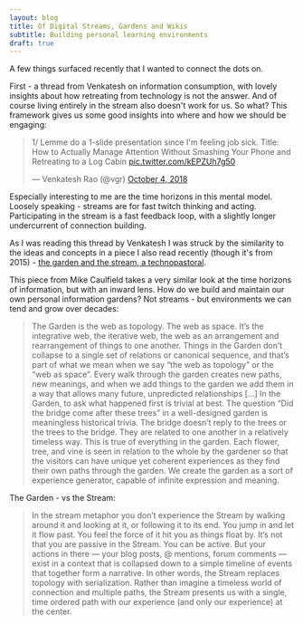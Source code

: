 ```yaml
---
layout: blog
title: Of Digital Streams, Gardens and Wikis
subtitle: Building personal learning environments
draft: true
---
```


A few things surfaced recently that I wanted to connect the dots on.

First - a thread from Venkatesh on information consumption, with lovely insights about how retreating from technology is not the answer. And of course living entirely in the stream also doesn't work for us. So what? This framework gives us some good insights into where and how we should be engaging:

<blockquote class="twitter-tweet" data-lang="en"><p lang="en" dir="ltr">1/ Lemme do a 1-slide presentation since I&#39;m feeling job sick. Title: How to Actually Manage Attention Without Smashing Your Phone and Retreating to a Log Cabin <a href="https://t.co/kEPZUh7g50">pic.twitter.com/kEPZUh7g50</a></p>&mdash; Venkatesh Rao (@vgr) <a href="https://twitter.com/vgr/status/1047925106423603200?ref_src=twsrc%5Etfw">October 4, 2018</a></blockquote>
<script async src="https://platform.twitter.com/widgets.js" charset="utf-8"></script>

Especially interesting to me are the time horizons in this mental model. Loosely speaking - streams are for fast twitch thinking and acting. Participating in the stream is a fast feedback loop, with a slightly longer undercurrent of connection building.

As I was reading this thread by Venkatesh I was struck by the similarity to the ideas and concepts in a piece I also read recently (though it's from 2015) - [the garden and the stream, a technopastoral](https://hapgood.us/2015/10/17/the-garden-and-the-stream-a-technopastoral/).

This piece from Mike Caulfield takes a very similar look at the time horizons of information, but with an inward lens. How do we build and maintain our own personal information gardens? Not streams - but environments we can tend and grow over decades:

>The Garden is the web as topology. The web as space. It’s the integrative web, the iterative web, the web as an arrangement and rearrangement of things to one another.
>Things in the Garden don’t collapse to a single set of relations or canonical sequence, and that’s part of what we mean when we say “the web as topology” or the “web as space”. Every walk through the garden creates new paths, new meanings, and when we add things to the garden we add them in a way that allows many future, unpredicted relationships
>[...]
>In the Garden, to ask what happened first is trivial at best. The question “Did the bridge come after these trees” in a well-designed garden is meaningless historical trivia. The bridge doesn’t reply to the trees or the trees to the bridge. They are related to one another in a relatively timeless way.
>This is true of everything in the garden. Each flower, tree, and vine is seen in relation to the whole by the gardener so that the visitors can have unique yet coherent experiences as they find their own paths through the garden. We create the garden as a sort of experience generator, capable of infinite expression and meaning.

The Garden - vs the Stream:

>In the stream metaphor you don’t experience the Stream by walking around it and looking at it, or following it to its end. You jump in and let it flow past. You feel the force of it hit you as things float by.
>It’s not that you are passive in the Stream. You can be active. But your actions in there — your blog posts, @ mentions, forum comments — exist in a context that is collapsed down to a simple timeline of events that together form a narrative.
>In other words, the Stream replaces topology with serialization. Rather than imagine a timeless world of connection and multiple paths, the Stream presents us with a single, time ordered path with our experience (and only our experience) at the center.